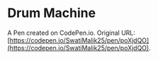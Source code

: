# Drum Machine

A Pen created on CodePen.io. Original URL: [https://codepen.io/SwatiMalik25/pen/poXjdQO](https://codepen.io/SwatiMalik25/pen/poXjdQO).

